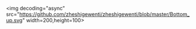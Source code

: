 <img decoding="async" src="https://github.com/zheshigewenti/zheshigewenti/blob/master/Bottom_up.svg" width=200,height=100>
<p align="center">

</p>
<!--   my-icons -->
<!--   grid-snake -->
<!-- ![](https://github.com/zheshigewenti/github-contribution-grid-snake.svg) -->


